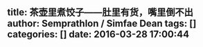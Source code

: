 title: 茶壶里煮饺子——肚里有货，嘴里倒不出
author: Semprathlon / Simfae Dean
tags: []
categories: []
date: 2016-03-28 17:00:44
---
